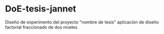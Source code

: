 # DoE-tesis-jannet
Diseño de experimento del proyecto "nombre de tesis" aplicación de diseño factorial fraccionado de dos niveles 
